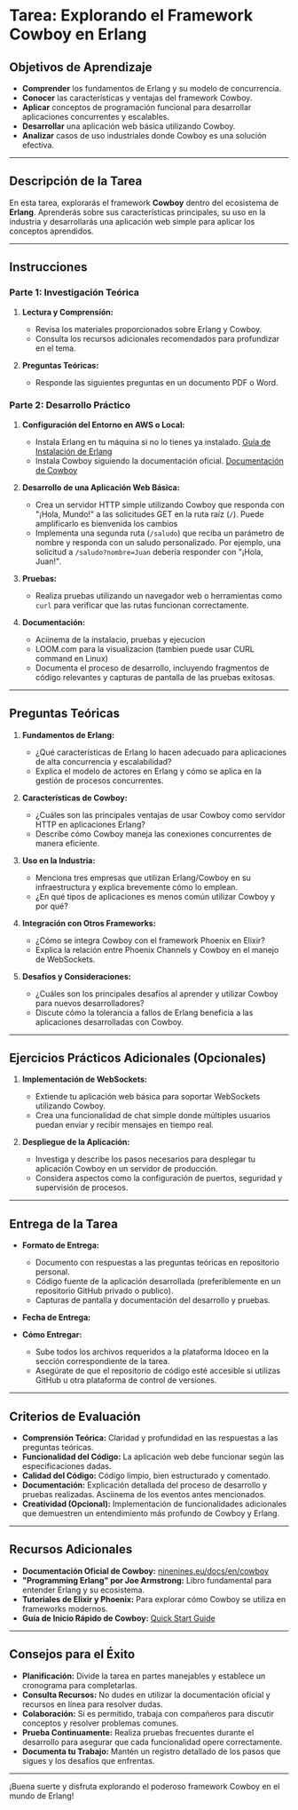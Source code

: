 # Tarea: Explorando el Framework Cowboy en Erlang

## **Objetivos de Aprendizaje**

- **Comprender** los fundamentos de Erlang y su modelo de concurrencia.
- **Conocer** las características y ventajas del framework Cowboy.
- **Aplicar** conceptos de programación funcional para desarrollar aplicaciones concurrentes y escalables.
- **Desarrollar** una aplicación web básica utilizando Cowboy.
- **Analizar** casos de uso industriales donde Cowboy es una solución efectiva.

---

## **Descripción de la Tarea**

En esta tarea, explorarás el framework **Cowboy** dentro del ecosistema de **Erlang**. Aprenderás sobre sus características principales, su uso en la industria y desarrollarás una aplicación web simple para aplicar los conceptos aprendidos.

---

## **Instrucciones**

### **Parte 1: Investigación Teórica**

1. **Lectura y Comprensión:**
   - Revisa los materiales proporcionados sobre Erlang y Cowboy.
   - Consulta los recursos adicionales recomendados para profundizar en el tema.

2. **Preguntas Teóricas:**
   - Responde las siguientes preguntas en un documento PDF o Word.

### **Parte 2: Desarrollo Práctico**

1. **Configuración del Entorno en AWS o Local:**
   - Instala Erlang en tu máquina si no lo tienes ya instalado. [Guía de Instalación de Erlang](https://www.erlang.org/downloads)
   - Instala Cowboy siguiendo la documentación oficial. [Documentación de Cowboy](https://ninenines.eu/docs/en/cowboy)

2. **Desarrollo de una Aplicación Web Básica:**
   - Crea un servidor HTTP simple utilizando Cowboy que responda con "¡Hola, Mundo!" a las solicitudes GET en la ruta raíz (`/`). Puede amplificarlo es bienvenida los cambios
   - Implementa una segunda ruta (`/saludo`) que reciba un parámetro de nombre y responda con un saludo personalizado. Por ejemplo, una solicitud a `/saludo?nombre=Juan` debería responder con "¡Hola, Juan!".

3. **Pruebas:**
   - Realiza pruebas utilizando un navegador web o herramientas como `curl` para verificar que las rutas funcionan correctamente.

4. **Documentación:**
   - Aciinema de la instalacio, pruebas y ejecucion
   - LOOM.com para la visualizacion (tambien puede usar CURL command en Linux)
   - Documenta el proceso de desarrollo, incluyendo fragmentos de código relevantes y capturas de pantalla de las pruebas exitosas.

---

## **Preguntas Teóricas**

1. **Fundamentos de Erlang:**
   - ¿Qué características de Erlang lo hacen adecuado para aplicaciones de alta concurrencia y escalabilidad?
   - Explica el modelo de actores en Erlang y cómo se aplica en la gestión de procesos concurrentes.

2. **Características de Cowboy:**
   - ¿Cuáles son las principales ventajas de usar Cowboy como servidor HTTP en aplicaciones Erlang?
   - Describe cómo Cowboy maneja las conexiones concurrentes de manera eficiente.

3. **Uso en la Industria:**
   - Menciona tres empresas que utilizan Erlang/Cowboy en su infraestructura y explica brevemente cómo lo emplean.
   - ¿En qué tipos de aplicaciones es menos común utilizar Cowboy y por qué?

4. **Integración con Otros Frameworks:**
   - ¿Cómo se integra Cowboy con el framework Phoenix en Elixir?
   - Explica la relación entre Phoenix Channels y Cowboy en el manejo de WebSockets.

5. **Desafíos y Consideraciones:**
   - ¿Cuáles son los principales desafíos al aprender y utilizar Cowboy para nuevos desarrolladores?
   - Discute cómo la tolerancia a fallos de Erlang beneficia a las aplicaciones desarrolladas con Cowboy.

---

## **Ejercicios Prácticos Adicionales (Opcionales)**

1. **Implementación de WebSockets:**
   - Extiende tu aplicación web básica para soportar WebSockets utilizando Cowboy.
   - Crea una funcionalidad de chat simple donde múltiples usuarios puedan enviar y recibir mensajes en tiempo real.

2. **Despliegue de la Aplicación:**
   - Investiga y describe los pasos necesarios para desplegar tu aplicación Cowboy en un servidor de producción.
   - Considera aspectos como la configuración de puertos, seguridad y supervisión de procesos.

---

## **Entrega de la Tarea**

- **Formato de Entrega:**
  - Documento con respuestas a las preguntas teóricas en repositorio personal.
  - Código fuente de la aplicación desarrollada (preferiblemente en un repositorio GitHub privado o publico).
  - Capturas de pantalla y documentación del desarrollo y pruebas.

- **Fecha de Entrega:**


  

- **Cómo Entregar:**
  - Sube todos los archivos requeridos a la plataforma Idoceo en la sección correspondiente de la tarea.
  - Asegúrate de que el repositorio de código esté accesible si utilizas GitHub u otra plataforma de control de versiones.

---

## **Criterios de Evaluación**

- **Comprensión Teórica:** Claridad y profundidad en las respuestas a las preguntas teóricas.
- **Funcionalidad del Código:** La aplicación web debe funcionar según las especificaciones dadas.
- **Calidad del Código:** Código limpio, bien estructurado y comentado.
- **Documentación:** Explicación detallada del proceso de desarrollo y pruebas realizadas. Asciinema de los eventos antes mencionados.
- **Creatividad (Opcional):** Implementación de funcionalidades adicionales que demuestren un entendimiento más profundo de Cowboy y Erlang.

---

## **Recursos Adicionales**

- **Documentación Oficial de Cowboy:** [ninenines.eu/docs/en/cowboy](https://ninenines.eu/docs/en/cowboy)
- **"Programming Erlang" por Joe Armstrong:** Libro fundamental para entender Erlang y su ecosistema.
- **Tutoriales de Elixir y Phoenix:** Para explorar cómo Cowboy se utiliza en frameworks modernos.
- **Guía de Inicio Rápido de Cowboy:** [Quick Start Guide](https://ninenines.eu/docs/en/cowboy/2.8/guide/quickstart/)

---

## **Consejos para el Éxito**

- **Planificación:** Divide la tarea en partes manejables y establece un cronograma para completarlas.
- **Consulta Recursos:** No dudes en utilizar la documentación oficial y recursos en línea para resolver dudas.
- **Colaboración:** Si es permitido, trabaja con compañeros para discutir conceptos y resolver problemas comunes.
- **Prueba Continuamente:** Realiza pruebas frecuentes durante el desarrollo para asegurar que cada funcionalidad opere correctamente.
- **Documenta tu Trabajo:** Mantén un registro detallado de los pasos que sigues y los desafíos que enfrentas.

---

¡Buena suerte y disfruta explorando el poderoso framework Cowboy en el mundo de Erlang!
